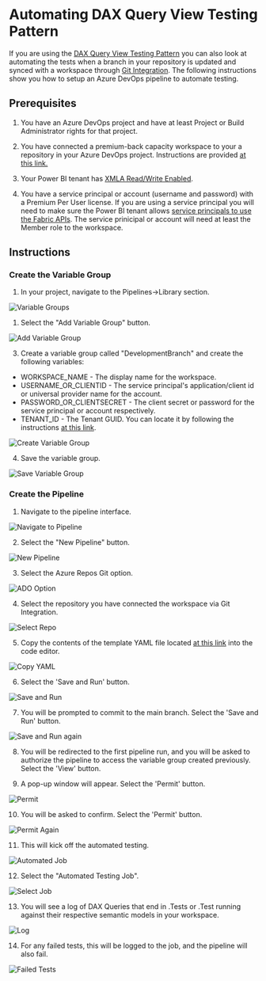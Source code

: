# Automating DAX Query View Testing Pattern

If you are using the [DAX Query View Testing Pattern](dax-query-view-testing-pattern.md) you can also look at automating the tests when a branch in your repository is updated and synced with a workspace through <a href="https://learn.microsoft.com/en-us/power-bi/developer/projects/projects-git" target="_blank">Git Integration</a>. The following instructions show you how to setup an Azure DevOps pipeline to automate testing.

## Prerequisites

1. You have an Azure DevOps project and have at least Project or Build Administrator rights for that project.

2. You have connected a premium-back capacity workspace to your a repository in your Azure DevOps project. Instructions are provided <a href="https://learn.microsoft.com/en-us/power-bi/developer/projects/projects-git" target="_blank">at this link.</a>

3. Your Power BI tenant has <a href="https://learn.microsoft.com/en-us/power-bi/enterprise/service-premium-connect-tools#enable-xmla-read-write" target="_blank">XMLA Read/Write Enabled</a>.

4. You have a service principal or account (username and password) with a Premium Per User license. If you are using a service principal you will need to make sure the Power BI tenant allows <a href="https://learn.microsoft.com/en-us/power-bi/enterprise/service-premium-service-principal#enable-service-principals">service principals to use the Fabric APIs</a>. The service prinicipal or account will need at least the Member role to the workspace.

## Instructions

### Create the Variable Group

1. In your project, navigate to the Pipelines->Library section.

![Variable Groups](./images/automated-testing-library.png)

1. Select the "Add Variable Group" button.

![Add Variable Group](./images/automated-testing-variable-group.png)

3. Create a variable group called "DevelopmentBranch" and create the following variables:

- WORKSPACE_NAME - The display name for the workspace.
- USERNAME_OR_CLIENTID - The service principal's application/client id or universal provider name for the account.
- PASSWORD_OR_CLIENTSECRET - The client secret or password for the service principal or account respectively.
- TENANT_ID - The Tenant GUID.  You can locate it by following the instructions <a href="https://learn.microsoft.com/en-us/sharepoint/find-your-office-365-tenant-id" target="_blank">at this link</a>.

![Create Variable Group](./images/automated-testing-create-variable-group.png)

4. Save the variable group.

![Save Variable Group](./images/automated-testing-save-variable-group.png)

### Create the Pipeline

1. Navigate to the pipeline interface.

![Navigate to Pipeline](./images/automated-testing-navigate-pipeline.png)

2. Select the "New Pipeline" button.

![New Pipeline](./images/automated-testing-create-pipeline.png)

3. Select the Azure Repos Git option.

![ADO Option](./images/automated-testing-ado-option.png)

4. Select the repository you have connected the workspace via Git Integration.

![Select Repo](./images/automated-testing-select-repo.png)

5. Copy the contents of the template YAML file located <a href="https://raw.githubusercontent.com/kerski/fabric-dataops-patterns/development/Azure%20DevOps/Automated%20Testing%20Example/Run-DaxTests.yml" target="_blank">at this link</a> into the code editor.

![Copy YAML](./images/automated-testing-copy-yaml.png)

6. Select the 'Save and Run' button.

![Save and Run](./images/automated-testing-save-pipeline.png)

7. You will be prompted to commit to the main branch. Select the 'Save and Run' button.

![Save and Run again](./images/automated-testing-save-and-run.png)

8. You will be redirected to the first pipeline run, and you will be asked to authorize the pipeline to access the variable group created previously.  Select the 'View' button.

9. A pop-up window will appear. Select the 'Permit' button.

![Permit](./images/automated-testing-permit.png)

10. You will be asked to confirm.  Select the 'Permit' button.

![Permit Again](./images/automated-testing-permit-again.png)

11. This will kick off the automated testing.

![Automated Job](./images/automated-testing-job-running.png)

12. Select the "Automated Testing Job".

![Select Job](./images/automated-testing-select-job.png)

13. You will see a log of DAX Queries that end in .Tests or .Test running against their respective semantic models in your workspace.

![Log](./images/automated-testing-log.png)

14. For any failed tests, this will be logged to the job, and the pipeline will also fail.

![Failed Tests](./images/automated-testing-failed-tests.png)